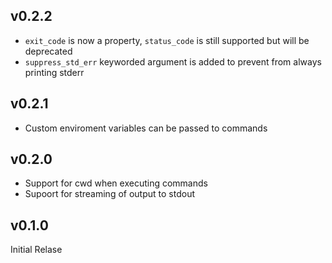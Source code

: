 ## v0.2.2

- `exit_code` is now a property, `status_code` is still supported but will be deprecated
- `suppress_std_err` keyworded argument is added to prevent from always printing stderr

## v0.2.1

- Custom enviroment variables can be passed to commands

## v0.2.0

- Support for cwd when executing commands
- Supoort for streaming of output to stdout

## v0.1.0

Initial Relase
